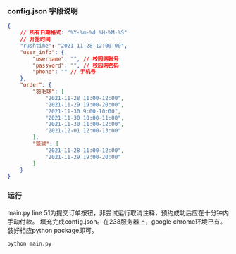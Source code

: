 ### config.json 字段说明
```json
{
    // 所有日期格式: "%Y-%m-%d %H-%M-%S"
    // 开抢时间
    "rushtime": "2021-11-28 12:00:00",
    "user_info": {
        "username": "", // 校园网账号
        "password": "", // 校园网密码
        "phone": "" // 手机号
    },
    "order": {
        "羽毛球": [
            "2021-11-28 11:00-12:00",
            "2021-11-29 19:00-20:00",
            "2021-11-30 9:00-10:00",
            "2021-11-30 10:00-11:00",
            "2021-11-30 11:00-12:00",
            "2021-12-01 12:00-13:00"
        ],
        "篮球": [
            "2021-11-28 11:00-12:00",
            "2021-11-29 19:00-20:00"
        ]
    }
}
```

### 运行
main.py line 51为提交订单按钮，非尝试运行取消注释，预约成功后应在十分钟内手动付款。
填充完成config.json。在238服务器上，google chrome环境已有。装好相应python package即可。
```shell
python main.py
```
